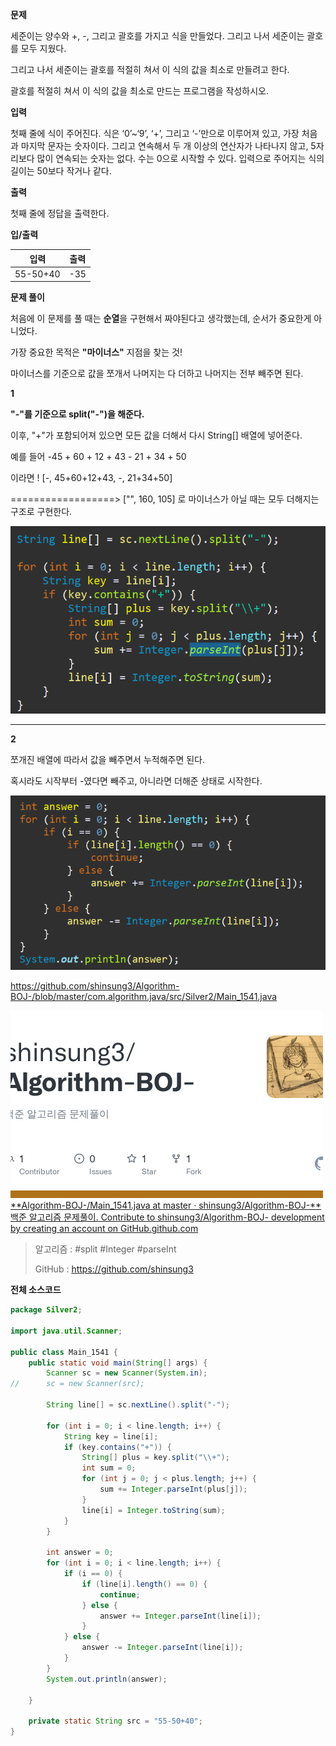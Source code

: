 **문제**

세준이는 양수와 +, -, 그리고 괄호를 가지고 식을 만들었다. 그리고 나서 세준이는 괄호를 모두 지웠다.

그리고 나서 세준이는 괄호를 적절히 쳐서 이 식의 값을 최소로 만들려고 한다.

괄호를 적절히 쳐서 이 식의 값을 최소로 만드는 프로그램을 작성하시오.

**입력**

첫째 줄에 식이 주어진다. 식은 ‘0’~‘9’, ‘+’, 그리고 ‘-’만으로 이루어져 있고, 가장 처음과 마지막 문자는 숫자이다. 그리고 연속해서 두 개 이상의 연산자가 나타나지 않고, 5자리보다 많이 연속되는 숫자는 없다. 수는 0으로 시작할 수 있다. 입력으로 주어지는 식의 길이는 50보다 작거나 같다.

**출력**

첫째 줄에 정답을 출력한다.

**입/출력**

| 입력     | 출력 |
| -------- | ---- |
| 55-50+40 | -35  |

**문제 풀이**

처음에 이 문제를 풀 때는 **순열**을 구현해서 짜야된다고 생각했는데, 순서가 중요한게 아니었다.

가장 중요한 목적은 **"마이너스"** 지점을 찾는 것!

마이너스를 기준으로 값을 쪼개서 나머지는 다 더하고 나머지는 전부 빼주면 된다.



**1**

**"-"를 기준으로 split("-")을 해준다.**

이후, "+"가 포함되어져 있으면 모든 값을 더해서 다시 String[] 배열에 넣어준다.

예를 들어 -45 + 60 + 12 + 43 - 21 + 34 + 50

이라면 ! [-, 45+60+12+43, -, 21+34+50]

==================> ["", 160,  105] 로 마이너스가 아닐 때는 모두 더해지는 구조로 구현한다.

![img](md-images/image-16484630258891.png)

****

**2**

쪼개진 배열에 따라서 값을 빼주면서 누적해주면 된다.

혹시라도 시작부터 -였다면 빼주고, 아니라면 더해준 상태로 시작한다.

![img](md-images/image-16484630258903.png)

https://github.com/shinsung3/Algorithm-BOJ-/blob/master/com.algorithm.java/src/Silver2/Main_1541.java

[![img](md-images/src=https%253A%252F%252Fopengraph.githubassets.com%252F77e374c5bf03f1d35ca2944cdd106d8226988173789f0dcf7bf259ebe513ef16%252Fshinsung3%252FAlgorithm-BOJ-&type=ff500_300)](https://github.com/shinsung3/Algorithm-BOJ-/blob/master/com.algorithm.java/src/Silver2/Main_1541.java)[**Algorithm-BOJ-/Main_1541.java at master · shinsung3/Algorithm-BOJ-**백준 알고리즘 문제풀이. Contribute to shinsung3/Algorithm-BOJ- development by creating an account on GitHub.github.com](https://github.com/shinsung3/Algorithm-BOJ-/blob/master/com.algorithm.java/src/Silver2/Main_1541.java)

> 알고리즘 : #split #Integer #parseInt
>
> GitHub : https://github.com/shinsung3

**전체 소스코드** 

```java
package Silver2;

import java.util.Scanner;

public class Main_1541 {
	public static void main(String[] args) {
		Scanner sc = new Scanner(System.in);
//		sc = new Scanner(src);

		String line[] = sc.nextLine().split("-");

		for (int i = 0; i < line.length; i++) {
			String key = line[i];
			if (key.contains("+")) {
				String[] plus = key.split("\\+");
				int sum = 0;
				for (int j = 0; j < plus.length; j++) {
					sum += Integer.parseInt(plus[j]);
				}
				line[i] = Integer.toString(sum);
			}
		}

		int answer = 0;
		for (int i = 0; i < line.length; i++) {
			if (i == 0) {
				if (line[i].length() == 0) {
					continue;
				} else {
					answer += Integer.parseInt(line[i]);
				}
			} else {
				answer -= Integer.parseInt(line[i]);
			}
		}
		System.out.println(answer);

	}

	private static String src = "55-50+40";
}
```

